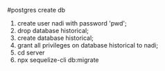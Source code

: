 #postgres create db 
1. create user nadi with password 'pwd';
2. drop database historical; 
3. create database historical; 
4. grant all privileges on database historical to nadi;
5. cd server
6. npx sequelize-cli db:migrate
